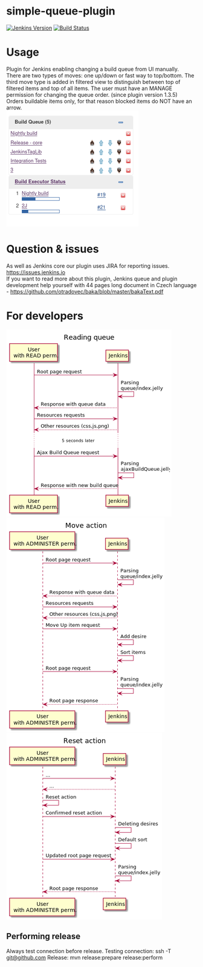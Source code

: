 # simple-queue-plugin
[![Jenkins Version](https://img.shields.io/badge/Jenkins-2.222.1-green.svg?label=min.%20Jenkins)](https://jenkins.io/download/)
[![Build Status](https://ci.jenkins.io/job/Plugins/job/simple-queue-plugin/job/master/badge/icon)](https://ci.jenkins.io/job/Plugins/job/simple-queue-plugin/job/master/)
# Usage
Plugin for Jenkins enabling changing a build queue from UI manually.\
There are two types of moves: one up/down or fast way to top/bottom. The third move type is added in filtered view to distinguish between top of filtered items and top of all items.
The user must have an MANAGE permission for changing the queue order. (since plugin version 1.3.5)\
Orders buildable items only, for that reason blocked items do NOT have an arrow.<br />
![Screenshot](images/queue_screenshot.png "Simple Queue screenshot")
# Question & issues
As well as Jenkins core our plugin uses JIRA for reporting issues. https://issues.jenkins.io \
If you want to read more about this plugin, Jenkins queue and plugin development help yourself with 
44 pages long document in Czech language - https://github.com/otradovec/baka/blob/master/bakaText.pdf 
# For developers
![Sequence diagram](images/basicUsageSequence.png "Simple Queue screenshot")
![Sequence diagram](images/moveUpSequence.png "Simple Queue screenshot")
![Sequence diagram](images/resetSequence.png "Simple Queue screenshot")
## Performing release
Always test connection before release.
Testing connection: ssh -T git@github.com
Release: mvn release:prepare release:perform
